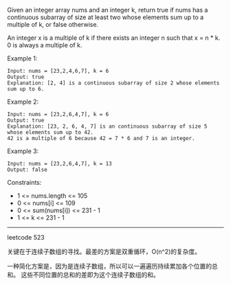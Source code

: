 Given an integer array nums and an integer k, return true if nums has a continuous subarray of size at least two whose elements sum up to a multiple of k, or false otherwise.

An integer x is a multiple of k if there exists an integer n such that x = n * k. 0 is always a multiple of k.



Example 1:

```
Input: nums = [23,2,4,6,7], k = 6
Output: true
Explanation: [2, 4] is a continuous subarray of size 2 whose elements sum up to 6.
```

Example 2:

```
Input: nums = [23,2,6,4,7], k = 6
Output: true
Explanation: [23, 2, 6, 4, 7] is an continuous subarray of size 5 whose elements sum up to 42.
42 is a multiple of 6 because 42 = 7 * 6 and 7 is an integer.
```

Example 3:

```
Input: nums = [23,2,6,4,7], k = 13
Output: false
```

Constraints:

 - 1 <= nums.length <= 105
 - 0 <= nums[i] <= 109
 - 0 <= sum(nums[i]) <= 231 - 1
 - 1 <= k <= 231 - 1

----

leetcode 523

关键在于连续子数组的寻找。最差的方案是双重循环，O(n^2)的复杂度。

一种简化方案是，因为是连续子数组，所以可以一遍遍历持续累加各个位置的总和。
这些不同位置的总和的差即为这个连续子数组的和。